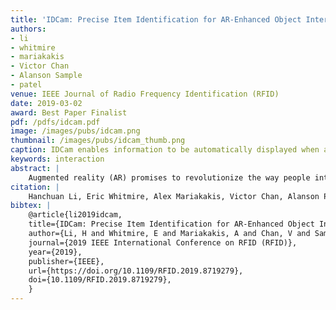 ```yaml
---
title: 'IDCam: Precise Item Identification for AR-Enhanced Object Interactions'
authors:
- li
- whitmire
- mariakakis
- Victor Chan
- Alanson Sample
- patel
venue: IEEE Journal of Radio Frequency Identification (RFID)
date: 2019-03-02
award: Best Paper Finalist
pdf: /pdfs/idcam.pdf
image: /images/pubs/idcam.png
thumbnail: /images/pubs/idcam_thumb.png
caption: IDCam enables information to be automatically displayed when acustomer wearing an AR headset interacts with a product
keywords: interaction
abstract: |
    Augmented reality (AR) promises to revolutionize the way people interact with their surroundings by seamlessly overlaying virtual information onto the physical world. To improve the quality of such information, AR systems need to identify the object with which the user is interacting. AR systems today heavily rely on computer vision for object identification; however, state-of-the-art computer vision systems can only identify the general object categories, rather than their precise identity. In this work, we propose IDCam, a system that fuses RFID and computer vision for precise item identification in AR object-oriented interactions. IDCam simultaneously tracks users' hands using a depth camera and generates motion traces for RFID-tagged objects. The system then correlates traces from vision and RFID to match item identities with user interactions. We tested our system through a simulated retail scenario where 5 participants interacted with a clothing rack simultaneously. In our evaluation study deployed in a lab environment, IDCam identified item interactions with an accuracy of 82.0% within 2 seconds. 
citation: |
    Hanchuan Li, Eric Whitmire, Alex Mariakakis, Victor Chan, Alanson P. Sample, and Shwetak N. Patel. "IDCam: Precise Item Identification for AR Enhanced Object Interactions." In 2019 IEEE International Conference on RFID (RFID), pp. 1-7. IEEE, 2019.
bibtex: |
    @article{li2019idcam,
    title={IDCam: Precise Item Identification for AR-Enhanced Object Interactions},
    author={Li, H and Whitmire, E and Mariakakis, A and Chan, V and Sample, A and Patel, S},
    journal={2019 IEEE International Conference on RFID (RFID)},
    year={2019},
    publisher={IEEE},
    url={https://doi.org/10.1109/RFID.2019.8719279},
    doi={10.1109/RFID.2019.8719279},
    }  
---
```


